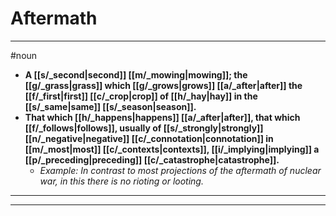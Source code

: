 # Aftermath
---
#noun
- **A [[s/_second|second]] [[m/_mowing|mowing]]; the [[g/_grass|grass]] which [[g/_grows|grows]] [[a/_after|after]] the [[f/_first|first]] [[c/_crop|crop]] of [[h/_hay|hay]] in the [[s/_same|same]] [[s/_season|season]].**
- **That which [[h/_happens|happens]] [[a/_after|after]], that which [[f/_follows|follows]], usually of [[s/_strongly|strongly]] [[n/_negative|negative]] [[c/_connotation|connotation]] in [[m/_most|most]] [[c/_contexts|contexts]], [[i/_implying|implying]] a [[p/_preceding|preceding]] [[c/_catastrophe|catastrophe]].**
	- _Example: In contrast to most projections of the aftermath of nuclear war, in this there is no rioting or looting._
---
---

